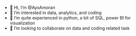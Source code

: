 - 👋 Hi, I’m @AyoAmoran
- 👀 I’m interested in data, analytics, and coding
- 🌱 I’m quite experienced in python, a bit of SQL, power BI for visualization
- 💞️ I’m looking to collaborate on data and coding related task
  

<!---
AyoAmoran/AyoAmoran is a ✨ special ✨ repository because its `README.md` (this file) appears on your GitHub profile.
You can click the Preview link to take a look at your changes.
--->
